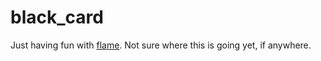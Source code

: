 # black_card

Just having fun with [flame](https://docs.flame-engine.org/latest/index.html). Not sure where this is going yet, if anywhere.
